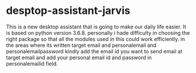 # desptop-assistant-jarvis
This is a new desktop assistant that is going to make our daily life easier. It is based on python version 3.6.8. personally i hade difficulty in choosing the right package so that all the modules used in this could work efficiently.
in the areas where its written target email and personalemail and personalemailpassword 
kindly add the email id you want to send email at target email
and add your personal email id and password in personalemailid field.
